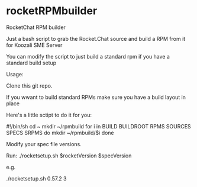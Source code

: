 # rocketRPMbuilder
RocketChat RPM builder

Just a bash script to grab the Rocket.Chat source and build a RPM from it for Koozali SME Server

You can modify the script to just build a standard rpm if you have a standard build setup

Usage:

Clone this git repo.

If you wwant to build standard RPMs make sure you have a build layout in place

Here's a little sctipt to do it for you:

 #!/bin/sh
 cd ~
 mkdir ~/rpmbuild
 for i in BUILD BUILDROOT RPMS SOURCES SPECS SRPMS
 do
 mkdir ~/rpmbuild/$i
 done


Modify your spec file versions.

Run:
./rocketsetup.sh $rocketVersion $specVersion

e.g.

./rocketsetup.sh 0.57.2 3